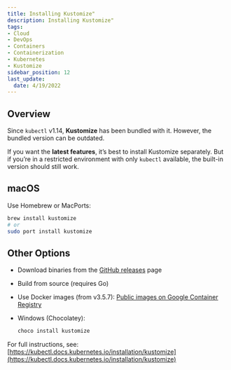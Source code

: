 ```yaml
---
title: Installing Kustomize"
description: Installing Kustomize"
tags: 
- Cloud
- DevOps
- Containers
- Containerization
- Kubernetes
- Kustomize
sidebar_position: 12
last_update:
  date: 4/19/2022
---
```



## Overview

Since `kubectl` v1.14, **Kustomize** has been bundled with it. However, the bundled version can be outdated.

If you want the **latest features**, it’s best to install Kustomize separately. But if you’re in a restricted environment with only `kubectl` available, the built-in version should still work.

## macOS

Use Homebrew or MacPorts:

```bash
brew install kustomize
# or
sudo port install kustomize
```

## Other Options

- Download binaries from the [GitHub releases](https://github.com/kubernetes-sigs/kustomize/releases) page
- Build from source (requires Go)
- Use Docker images (from v3.5.7):
  [Public images on Google Container Registry](https://console.cloud.google.com/gcr/images/k8s-artifacts-prod/US/kustomize/kustomize)
- Windows (Chocolatey):

  ```bash
  choco install kustomize
  ```

For full instructions, see:
[https://kubectl.docs.kubernetes.io/installation/kustomize](https://kubectl.docs.kubernetes.io/installation/kustomize)
